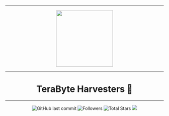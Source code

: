 -----
<p align="center">
<a href="https://github.com/Sshinx">
  <img height="180em" src="https://media.discordapp.net/attachments/828561645029949480/1184190392250400868/file-kU6UhBO5UGokmksOaDwvXGgr.png?ex=658b123e&is=65789d3e&hm=f1563604ff44de6db44c3f045fcc090b52f5f25ba429c41fb5f4dfc48479503d&=&format=webp&quality=lossless&width=3200&height=671"/>
</a>
</p>

-----
<h1 align="center">TeraByte Harvesters 🌱</h2>

-----
<p align="center">
  <img alt="GitHub last commit" src="https://img.shields.io/github/last-commit/TerabyteHarvester/TerabyteHarvester">
  <img alt="Followers" src="https://img.shields.io/github/followers/TerabyteHarvester?style=social">
  <img alt="Total Stars" src="https://img.shields.io/github/stars/TerabyteHarvester?style=social">
  <img src="https://komarev.com/ghpvc/?username=TerabyteHarvester&color=green">
</p>

